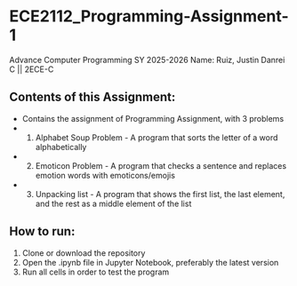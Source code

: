 # ECE2112_Programming-Assignment-1
Advance Computer Programming SY 2025-2026
Name: Ruiz, Justin Danrei C || 2ECE-C

## Contents of this Assignment:
- Contains the assignment of Programming Assignment, with 3 problems
- 1. Alphabet Soup Problem - A program that sorts the letter of a word alphabetically
- 2. Emoticon Problem - A program that checks a sentence and replaces emotion words with emoticons/emojis
- 3. Unpacking list - A program that shows the first list, the last element, and the rest as a middle element of the list

## How to run:
1. Clone or download the repository
2. Open the .ipynb file in Jupyter Notebook, preferably the latest version
3. Run all cells in order to test the program
